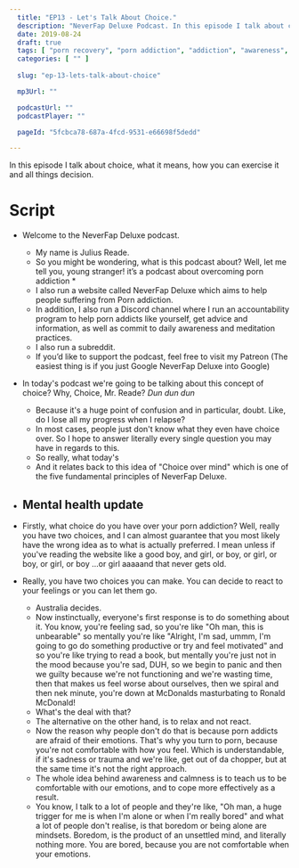 ```yaml
---
  title: "EP13 - Let's Talk About Choice."
  description: "NeverFap Deluxe Podcast. In this episode I talk about choice, what it means, how you can exercise it and all things decision."
  date: 2019-08-24
  draft: true
  tags: [ "porn recovery", "porn addiction", "addiction", "awareness", "nofap", "neverfap", "neverfap deluxe", "neverfap basics", "nofap podcast", "neverfap podcast", "neverfap deluxe podcast" ]
  categories: [ "" ]
  
  slug: "ep-13-lets-talk-about-choice"

  mp3Url: ""

  podcastUrl: ""
  podcastPlayer: ""

  pageId: "5fcbca78-687a-4fcd-9531-e66698f5dedd"

---
```


In this episode I talk about choice, what it means, how you can exercise it and all things decision.


# Script 

- Welcome to the NeverFap Deluxe podcast. 
  - My name is Julius Reade. 
  - So you might be wondering, what is this podcast about? Well, let me tell you, young stranger! it’s a podcast about overcoming porn addiction *
  - I also run a website called NeverFap Deluxe which aims to help people suffering from Porn addiction.
  - In addition, I also run a Discord channel where I run an accountability program to help porn addicts like yourself, get advice and information, as well as commit to daily awareness and meditation practices.
  - I also run a subreddit. 
  - If you’d like to support the podcast, feel free to visit my Patreon (The easiest thing is if you just Google NeverFap Deluxe into Google)

- In today's podcast we're going to be talking about this concept of choice? Why, Choice, Mr. Reade? *Dun dun dun*
    - Because it's a huge point of confusion and in particular, doubt. Like, do I lose all my progress when I relapse?
    - In most cases, people just don't know what they even have choice over. So I hope to answer literally every single question you may have in regards to this. 
    - So really, what today's 
    - And it relates back to this idea of "Choice over mind" which is one of the five fundamental principles of NeverFap Deluxe. 

- Mental health update
  - 

- Firstly, what choice do you have over your porn addiction? Well, really you have two choices, and I can almost guarantee that you most likely have the wrong idea as to what is actually preferred. I mean unless if you've reading the website like a good boy, and girl, or boy, or girl, or boy, or girl, or boy ...or girl aaaaand that never gets old.

- Really, you have two choices you can make. You can decide to react to your feelings or you can let them go.
    - Australia decides.
    - Now instinctually, everyone's first response is to do something about it. You know, you're feeling sad, so you're like "Oh man, this is unbearable" so mentally you're like "Alright, I'm sad, ummm, I'm going to go do something productive or try and feel motivated" and so you're like trying to read a book, but mentally you're just not in the mood because you're sad, DUH, so we begin to panic and then we guilty because we're not functioning and we're wasting time, then that makes us feel worse about ourselves, then we spiral and then nek minute, you're down at McDonalds masturbating to Ronald McDonald!
    - What's the deal with that? 
    - The alternative on the other hand, is to relax and not react. 
    - Now the reason why people don't do that is because porn addicts are afraid of their emotions. That's why you turn to porn, because you're not comfortable with how you feel. Which is understandable, if it's sadness or trauma and we're like, get out of da chopper, but at the same time it's not the right approach.
    - The whole idea behind awareness and calmness is to teach us to be comfortable with our emotions, and to cope more effectively as a result. 
    - You know, I talk to a lot of people and they're like, "Oh man, a huge trigger for me is when I'm alone or when I'm really bored" and what a lot of people don't realise, is that boredom or being alone are mindsets. Boredom, is the product of an unsettled mind, and literally nothing more. You are bored, because you are not comfortable when your emotions.

